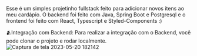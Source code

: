 Esse é um simples projetinho fullstack feito para adicionar novos itens ao meu cardápio.
O backend foi feito com Java, Spring Boot e Postgresql e o frontend foi feito com
React, Typescript e Styled-Components :)  <br>

🫂Integração com Backend:
Para realizar a integração com o Backend, você pode clonar o projeto e rodar localmente.
![Captura de tela 2023-05-20 182142](https://github.com/Esmyrna/cardapio-fullstack/assets/103766811/13741df0-a68c-478f-9f7c-131a93bf6e74)
